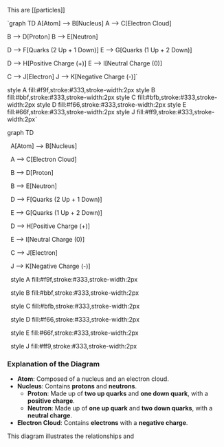 This are [[particles]]

`graph TD
  A[Atom] --> B[Nucleus]
  A --> C[Electron Cloud]
  
  B --> D[Proton]
  B --> E[Neutron]
  
  D --> F[Quarks (2 Up + 1 Down)]
  E --> G[Quarks (1 Up + 2 Down)]

  D --> H[Positive Charge (+)]
  E --> I[Neutral Charge (0)]

  C --> J[Electron]
  J --> K[Negative Charge (-)]`

  style A fill:#f9f,stroke:#333,stroke-width:2px
  style B fill:#bbf,stroke:#333,stroke-width:2px
  style C fill:#bfb,stroke:#333,stroke-width:2px
  style D fill:#f66,stroke:#333,stroke-width:2px
  style E fill:#66f,stroke:#333,stroke-width:2px
  style J fill:#ff9,stroke:#333,stroke-width:2px`


graph TD

  A[Atom] --> B[Nucleus]

  A --> C[Electron Cloud]

  B --> D[Proton]

  B --> E[Neutron]

  D --> F[Quarks (2 Up + 1 Down)]

  E --> G[Quarks (1 Up + 2 Down)]

  

  D --> H[Positive Charge (+)]

  E --> I[Neutral Charge (0)]

  

  C --> J[Electron]

  J --> K[Negative Charge (-)]

  

  style A fill:#f9f,stroke:#333,stroke-width:2px

  style B fill:#bbf,stroke:#333,stroke-width:2px

  style C fill:#bfb,stroke:#333,stroke-width:2px

  style D fill:#f66,stroke:#333,stroke-width:2px

  style E fill:#66f,stroke:#333,stroke-width:2px

  style J fill:#ff9,stroke:#333,stroke-width:2px

  

### **Explanation of the Diagram**
- **Atom**: Composed of a nucleus and an electron cloud.
- **Nucleus**: Contains **protons** and **neutrons**.
  - **Proton**: Made up of **two up quarks** and **one down quark**, with a **positive charge**.
  - **Neutron**: Made up of **one up quark** and **two down quarks**, with a **neutral charge**.
- **Electron Cloud**: Contains **electrons** with a **negative charge**.

This diagram illustrates the relationships and 
